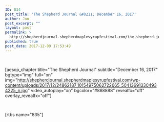 ```yaml
---
ID: 814
post_title: 'The Shepherd Journal &#8211; December 16, 2017'
author: Jon
post_excerpt: ""
layout: post
permalink: >
  http://shepherdjournal.shepherdmaplesyrupfestival.com/the-shepherd-journal-december-16-2017
published: true
post_date: 2017-12-09 17:53:49
---
```

&nbsp;

[aesop_chapter title="The Shepherd Journal" subtitle="December 16, 2017" bgtype="img" full="on" img="http://shepherdjournal.shepherdmaplesyrupfestival.com/wp-content/uploads/2017/12/24862187_10154975062722665_504136913304934225_n.jpg" video_autoplay="on" bgcolor="#888888" revealfx="off" overlay_revealfx="off"]

&nbsp;

[rtbs name="835"]